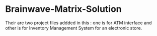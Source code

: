 # Brainwave-Matrix-Solution
Their are two project files addded in this : one is for ATM interface and other is for Inventory Management System for an electronic store.
